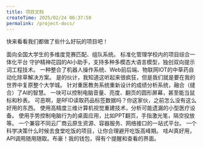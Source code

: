 ```yaml
---
title: 项目文档
createTime: 2025/02/24 06:37:58
permalink: /project-docs/
---
```


快来看看我们都做了些什么好玩的项目吧！

<CardGrid>
<LinkCard icon="hugeicons:add-team" href="/project-docs/match-competitions/" title="全国大学生竞赛组队系统" >面向全国大学生的多维度竞赛匹配、组队系统。</LinkCard>
<LinkCard icon="arcticons:free-download-manager" href="/project-docs//" title="项目管理平台" >标准化管理学校内的项目综合一体化平台</LinkCard>
<LinkCard icon="/icon/zhiyu.png" href="/project-docs/plant-cure/" title="植愈：AI情绪小帮手" >守护精神花园的AI小助手，支持多种多模态大语言模型，独创双向提示词工程技术。</LinkCard>
<LinkCard icon="/icon/robot.png" href="/project-docs/smart-car/" title="智慧中草药生态养护平台" >一种整合了机器人操作系统、Web前后端、物联网IOT的中草药自动化除草解决方案。</LinkCard>
<LinkCard icon="/icon/univ-town.svg" href="/project-docs/pixel-university-town/" title="像素大学城" >是的伙计，我知道这听起来很疯狂，但是我们就是要在我的世界中复原整个大学城。</LinkCard>
<LinkCard icon="/icon/analyse.svg" href="/project-docs/study-analytic-system/" title="学情分析系统" >针对重医教务系统重新设计的成绩分析系统，融合（缝合）了AI的智慧。</LinkCard>
<LinkCard icon="line-md:speed-twotone-loop" href="/project-docs/control-my-panel/" title="掌中方圆" >一块可以控制电脑音量、亮度、翻页的圆形屏幕，甚至能当鼠标和秒表。</LinkCard>
<LinkCard icon="icon-park:transport" href="/project-docs/spd/" title="SPD智能医疗耗材管理系统" >可恶啊，是RFID读取药品标签数据吗？你这家伙，之前怎么没有这么好用的东西。</LinkCard>
<LinkCard icon="material-symbols:dropper-eye-outline-sharp" href="/project-docs/see-the-components/" title="医智慧眼" >使用高精度三维计算机视觉重建技术，分析可能遗漏的小型医疗设备。</LinkCard>
<LinkCard icon="svg-spinners:blocks-wave" href="/project-docs/various-gestures/" title="千手万象" >使用手势控制电脑行为的桌面应用，比如PPT翻页，手指激光笔，隔空投放等。</LinkCard>
<LinkCard icon="line-md:cloud-alt-tags-twotone-loop" href="/project-docs/cloud-manage/" title="云原生资源管理系统" >一个兼容不同云厂商云原生资源、容器服务、网络接口的一站式平台。</LinkCard>
<LinkCard icon="line-md:loading-alt-loop" href="/project-docs/when2eat/" title="啥时候吃饭" >一个科学决策什么时候去食堂吃饭的项目，让你合理避开吃饭高峰期。</LinkCard>
<LinkCard icon="token-branded:wow" href="/project-docs/oh-my-api/" title="Oh my API!" >哇AI真好用，API调用随用随取。布豪！我的钱包，得有个提醒和查看的界面。</LinkCard>
</CardGrid>